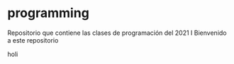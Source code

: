 # programming
Repositorio que contiene las clases de programación del 2021 I
Bienvenido a este repositorio


holi 